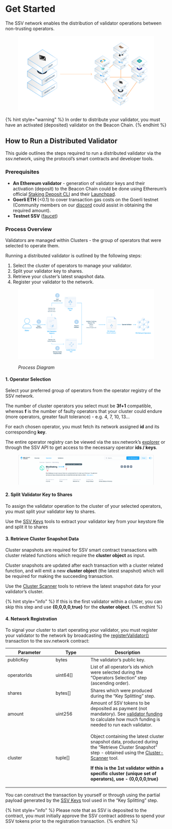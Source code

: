 # Get Started

The SSV network enables the distribution of validator operations between non-trusting operators.

<figure><img src="../.gitbook/assets/spaces_5j2wcf1k37MM5iWhtP7i_uploads_MH7SNJDlLTYusEagbuBs_0.png" alt=""><figcaption></figcaption></figure>

{% hint style="warning" %}
In order to distribute your validator, you must have an activated (deposited) validator on the Beacon Chain.
{% endhint %}

## How to Run a Distributed Validator <a href="#_qbxicu1vhvv3" id="_qbxicu1vhvv3"></a>

This guide outlines the steps required to run a distributed validator via the ssv.network, using the protocol’s smart contracts and developer tools.

### Prerequisites <a href="#_v2zo33nxl8mr" id="_v2zo33nxl8mr"></a>

* **An Ethereum validator** - generation of validator keys and their activation (deposit) to the Beacon Chain could be done using Ethereum’s official [Staking Deposit CLI](https://github.com/ethereum/staking-deposit-cli) and their [Launchpad](https://goerli.launchpad.ethereum.org/).
* **Goerli ETH** (<0.1) to cover transaction gas costs on the Goerli testnet (Community members on our [discord](https://discord.gg/D5kUdV93) could assist in obtaining the required amount).
* **Testnet SSV** ([faucet](https://faucet.ssv.network/))

### Process Overview <a href="#_7f2y4pcm8bfl" id="_7f2y4pcm8bfl"></a>

Validators are managed within Clusters - the group of operators that were selected to operate them.

Running a distributed validator is outlined by the following steps:

1. Select the cluster of operators to manage your validator.
2. Split your validator key to shares.
3. Retrieve your cluster’s latest snapshot data.
4. Register your validator to the network.

<figure><img src="../.gitbook/assets/spaces_5j2wcf1k37MM5iWhtP7i_uploads_FFviU4kxmClr0SuQvzDk_1.png" alt=""><figcaption><p><em>Process Diagram</em></p></figcaption></figure>

#### 1. Operator Selection <a href="#_tulnbjthau7t" id="_tulnbjthau7t"></a>

Select your preferred group of operators from the operator registry of the SSV network.

The number of cluster operators you select must be **3f+1** compatible, whereas **f** is the number of faulty operators that your cluster could endure (more operators, greater fault tolerance) - e.g. 4, 7, 10, 13…

For each chosen operator, you must fetch its network assigned **id** and its corresponding **key**.

The entire operator registry can be viewed via the ssv.network’s [explorer](https://explorer.ssv.network/operators) or through the SSV API to get access to the necessary operator **ids / keys**.

<figure><img src="../.gitbook/assets/spaces_5j2wcf1k37MM5iWhtP7i_uploads_nx4QZvQF2uYWyH7IAjIg_2.png" alt=""><figcaption></figcaption></figure>

#### 2. Split Validator Key to Shares <a href="#_x02jw9rs53s3" id="_x02jw9rs53s3"></a>

To assign the validator operation to the cluster of your selected operators, you must split your validator key to shares.

Use the [SSV Keys](tools/ssv-key-distributor/) tools to extract your validator key from your keystore file and split it to shares

#### 3. Retrieve Cluster Snapshot Data <a href="#_vjco67d7q0gy" id="_vjco67d7q0gy"></a>

Cluster snapshots are required for SSV smart contract transactions with cluster related functions which require the **cluster object** as input.

Cluster snapshots are updated after each transaction with a cluster related function, and will emit a new **cluster object** (the latest snapshot) which will be required for making the succeeding transaction.

Use the [Cluster Scanner](tools/cluster-scanner/) tools to retrieve the latest snapshot data for your validator’s cluster.

{% hint style="info" %}
If this is the first validator within a cluster, you can skip this step and use **{0,0,0,0,true}** for the **cluster object**.
{% endhint %}

#### 4. Network Registration <a href="#_j9fra6w5d8er" id="_j9fra6w5d8er"></a>

To signal your cluster to start operating your validator, you must register your validator to the network by broadcasting the [registerValidator()](smart-contracts/ssvnetwork.md#public-registervalidator-publickey-operatorids-shares-amount-cluster) transaction to the ssv.network contract:

<table><thead><tr><th width="136.33333333333331">Parameter</th><th width="95">Type</th><th>Description</th></tr></thead><tbody><tr><td>publicKey</td><td>bytes</td><td>The validator’s public key.</td></tr><tr><td>operatorIds</td><td>uint64[]</td><td>List of all operator’s ids which were selected during the “Operators Selection” step (ascending order).</td></tr><tr><td>shares</td><td>bytes[]</td><td>Shares which were produced during the “Key Splitting” step.</td></tr><tr><td>amount</td><td>uint256</td><td>Amount of SSV tokens to be deposited as payment (not mandatory). See <a href="../learn/stakers/validators/validator-onboarding.md#_kumpogh364aq">validator funding</a> to calculate how much funding is needed to run each validator.</td></tr><tr><td>cluster</td><td>tuple[]</td><td><p>Object containing the latest cluster snapshot data, produced during the “Retrieve Cluster Snapshot” step - obtained using the <a href="tools/cluster-scanner/">Cluster-Scanner</a> tool.</p><p></p><p><strong>If this is the 1st validator within a specific cluster (unique set of operators), use - {0,0,0,0,true}</strong></p></td></tr></tbody></table>

You can construct the transaction by yourself or through using the partial payload generated by the [SSV Keys](tools/ssv-key-distributor/) tool used in the “Key Splitting” step.

{% hint style="info" %}
Please note that as SSV is deposited to the contract, you must initially approve the SSV contract address to spend your SSV tokens prior to the registration transaction.
{% endhint %}
